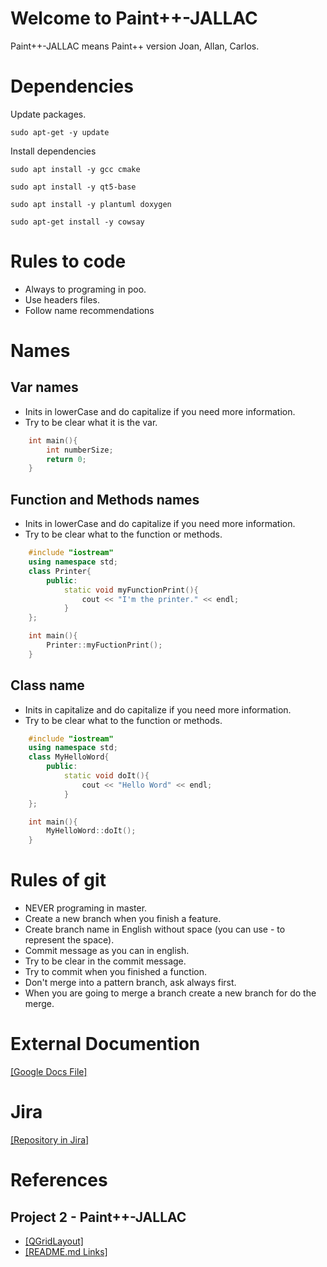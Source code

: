 # Welcome to Paint++-JALLAC

Paint++-JALLAC means Paint++ version Joan, Allan, Carlos.

# Dependencies

Update packages.

```
sudo apt-get -y update
```

Install dependencies

```
sudo apt install -y gcc cmake 
```

```
sudo apt install -y qt5-base
```

```
sudo apt install -y plantuml doxygen
```

```
sudo apt-get install -y cowsay
```
# Rules to code

- Always to programing in poo.
- Use headers files.
- Follow name recommendations

# Names

## Var names

- Inits in lowerCase and do capitalize if you need more information.
- Try to be clear what it is the var.

```c++
    int main(){
        int numberSize;
        return 0;
    }
```

## Function and Methods names

- Inits in lowerCase and do capitalize if you need more information.
- Try to be clear what to the function or methods.

```c++
    #include "iostream"
    using namespace std;
    class Printer{
        public:
            static void myFunctionPrint(){
                cout << "I'm the printer." << endl;
            }
    };

    int main(){
        Printer::myFuctionPrint();
    }
```

## Class name

- Inits in capitalize and do capitalize if you need more information.
- Try to be clear what to the function or methods.

```c++
    #include "iostream"
    using namespace std;
    class MyHelloWord{
        public:
            static void doIt(){
                cout << "Hello Word" << endl;
            }
    };

    int main(){
        MyHelloWord::doIt();
    }
```

# Rules of git
- NEVER programing in master.
- Create a new branch when you finish a feature.
- Create branch name in English without space (you can use - to represent the space).
- Commit message as you can in english.
- Try to be clear in the commit message.
- Try to commit when you finished a function.
- Don't merge into a pattern branch, ask always first.
- When you are going to merge a branch create a new branch for do the merge.

# External Documention
[ [Google Docs File] ](https://docs.google.com/document/d/1W5c8nUWtCWFqbaTTsP8gLxst3JtPFzRZlmOLFBUMxQU/edit?usp=sharing)

# Jira
[[Repository in Jira]](https://achen031199.atlassian.net/jira/projects)


# References

## Project 2 - Paint++-JALLAC

- [[QGridLayout]](https://chowdera.com/2021/04/20210403063919149m.html)
- [[README.md Links]](https://www.codegrepper.com/code-examples/whatever/how+to+create+link+in+readme.md)